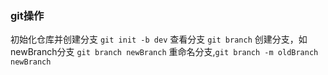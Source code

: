 ### git操作
初始化仓库并创建分支 `git init -b dev`
查看分支 `git branch`
创建分支，如newBranch分支 `git branch newBranch`
重命名分支,`git branch -m oldBranch newBranch`